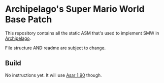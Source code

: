# Archipelago's Super Mario World Base Patch
This repository contains all the static ASM that's used to implement SMW in [Archipelago](https://github.com/ArchipelagoMW/Archipelago).

File structure AND readme are subject to change.

## Build
No instructions yet. It will use [Asar 1.90](https://github.com/RPGHacker/asar/releases/tag/v1.90) though.
